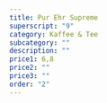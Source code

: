 ```yaml
---
title: Pur Ehr Supreme
superscript: "9"
category: Kaffee & Tee
subcategory: ""
description: ""
price1: 6,8
price2: ""
price3: ""
order: "2"
---
```

